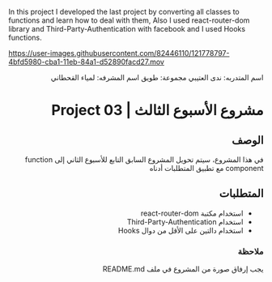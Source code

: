  In this project I developed the last project by converting all classes to functions and learn how to deal with them, Also I used react-router-dom library and Third-Party-Authentication with facebook and I used Hooks functions.
 
https://user-images.githubusercontent.com/82446110/121778797-4bfd5980-cba1-11eb-84a1-d52890facd27.mov


 
 <div dir="rtl">

 اسم المتدربه: ندى العتيبي
 مجموعة: طويق
 اسم المشرفه: لمياء القحطاني
 
# مشروع الأسبوع الثالث | Project 03 
## الوصف
في هذا المشروع، سيتم تحويل المشروع السابق التابع للأسبوع الثاني إلى function component مع تطبيق المتطلبات أدناه
## المتطلبات
- استخدام مكتبة react-router-dom 
- استخدام Third-Party-Authentication 
- استخدام دالتين على الأقل من دوال Hooks

### ملاحظة
يجب إرفاق صورة من المشروع في ملف README.md
  
</div>
